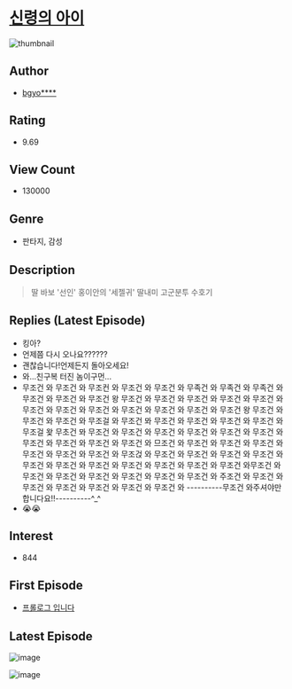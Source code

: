 # [신령의 아이](https://comic.naver.com/bestChallenge/list?titleId=794298)
![thumbnail](https://image-comic.pstatic.net/user_contents_data/challenge_comic/2022/04/30/99451/thumbnail_202x164a85b1067_76a3_4a1d_9a5c_2c403dfefd80_00000690.JPEG)

## Author
- [bgyo****](https://comic.naver.com/artistTitle?id=99451)

## Rating
- 9.69

## View Count
- 130000

## Genre
- 판타지, 감성

## Description
> 딸 바보 '선인' 홍이안의 '세젤귀' 딸내미 고군분투 수호기

## Replies (Latest Episode)
- 킹아?
- 언제쯤 다시 오나요??????
- 괜찮습니다!언제든지 돌아오세요!
- 와...친구복 터진 놈이구먼...
- 무조건 와 무조건 와 무조컨 와 무조건 와 무조건 와 무족건 와 무족건 와 무족건 와 무조건 와 무조건 와 무조건 왕 무조건 와 무조건 와 무조건 와 무조건 와 무조건 와 무조건 와 무조건 와 무조건 와 무조건 와 무조건 와 무조건 와 무조건 왕 무조건 와 무조건 와 무조건 와 무조걸 와 무조건 뫄 무조건 와 무조건 와 무조건 와 무조건 와 무조걸 왗 무초건 뫄 무조건 와 무조건 와 무조건 와 무조건 와 무조건 와 무조건 와 무조건 와 무조건 와 무조건 와 무조건 와 므조건 와 무조건 와 무조건 와 무조건 와 무조건 와 무조건 와 무조건 와 무조걵 와 무조건 와 무조건 와 무조건 와 무조건 와 무조건 와 무조건 와 무조건 와 무조건 와 무조건 와 무조건 와 무조건 와무조건 와 무조건 와 무조건 와 무조건 와 무조건 와 무조건 와 무조건 와 주조건 와 무조건 와 무조건 와 무조건 와 무조건 와 무조건 와 무조건 와 ----------무조건 와주셔야만 합니다요!!----------^_^
- 😭😭

## Interest
- 844

## First Episode
- [프롤로그 입니다](https://comic.naver.com/bestChallenge/detail?titleId=794298&no=1)

## Latest Episode
![image](https://image-comic.pstatic.net/user_contents_data/challenge_comic/2023/01/14/99451/upload_3546083536236078642.jpeg)

![image](https://image-comic.pstatic.net/user_contents_data/challenge_comic/2023/01/14/99451/upload_3617909167730668854.jpeg)
